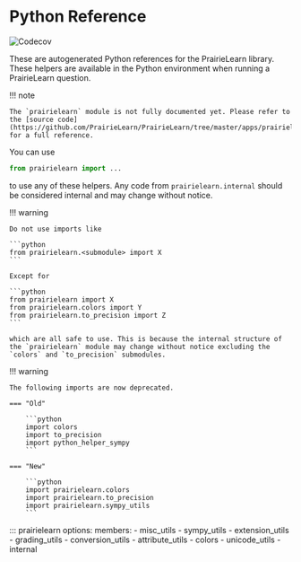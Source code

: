 # Python Reference

![Codecov](https://codecov.io/github/prairielearn/prairielearn/graph/badge.svg?token=50XtugkgLU&flag=python)

These are autogenerated Python references for the PrairieLearn library. These helpers are available in the Python environment when running a PrairieLearn question.

!!! note

    The `prairielearn` module is not fully documented yet. Please refer to the [source code](https://github.com/PrairieLearn/PrairieLearn/tree/master/apps/prairielearn/python/prairielearn) for a full reference.

You can use

```python
from prairielearn import ...
```

to use any of these helpers. Any code from `prairielearn.internal` should be considered internal and may change without notice.

!!! warning

    Do not use imports like

    ```python
    from prairielearn.<submodule> import X
    ```

    Except for

    ```python
    from prairielearn import X
    from prairielearn.colors import Y
    from prairielearn.to_precision import Z
    ```

    which are all safe to use. This is because the internal structure of the `prairielearn` module may change without notice excluding the `colors` and `to_precision` submodules.

!!! warning

    The following imports are now deprecated.

    === "Old"

        ```python
        import colors
        import to_precision
        import python_helper_sympy
        ```

    === "New"

        ```python
        import prairielearn.colors
        import prairielearn.to_precision
        import prairielearn.sympy_utils
        ```

<!-- prettier-ignore -->
::: prairielearn
    options:
        members:
            - misc_utils
            - sympy_utils
            - extension_utils
            - grading_utils
            - conversion_utils
            - attribute_utils
            - colors
            - unicode_utils
            - internal
